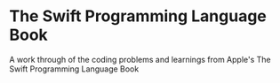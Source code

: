 # The Swift Programming Language Book
A work through of the coding problems and learnings from Apple's The Swift Programming Language Book
